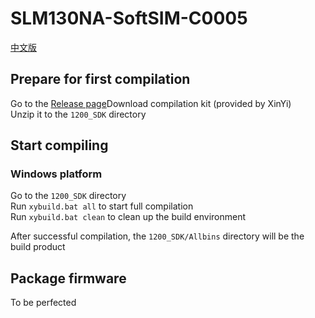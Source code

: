 # SLM130NA-SoftSIM-C0005
[中文版](https://github.com/seer300/SLM130NA-SoftSIM-C0005/blob/main/README-Chinese.md)  

## Prepare for first compilation
Go to the [Release page](https://github.com/seer300/SLM130NA-SoftSIM-C0005/releases/tag/buildtools)Download compilation kit (provided by XinYi)  
Unzip it to the `1200_SDK` directory

## Start compiling
### Windows platform
Go to the `1200_SDK` directory  
Run `xybuild.bat all` to start full compilation  
Run `xybuild.bat clean` to clean up the build environment

After successful compilation, the `1200_SDK/Allbins` directory will be the build product

## Package firmware
To be perfected